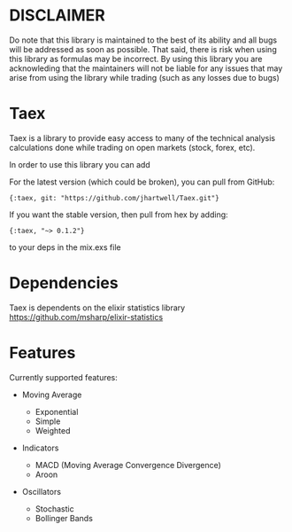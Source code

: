 # DISCLAIMER

  Do note that this library is maintained to the best of its ability and all bugs will be addressed as soon as possible. That said, there is risk when using this library as formulas may be incorrect. By using this library
  you are acknowleding that the maintainers will not be liable for any issues that may arise from using the library while trading (such as any losses due to bugs)

# Taex

Taex is a library to provide easy access to many of the technical analysis calculations done while trading on open markets (stock, forex, etc). 

In order to use this library you can add

For the latest version (which could be broken), you can pull from GitHub:

`{:taex, git: "https://github.com/jhartwell/Taex.git"}`

If you want the stable version, then pull from hex by adding:

`{:taex, "~> 0.1.2"}`

to your deps in the mix.exs file

# Dependencies

Taex is dependents on the elixir statistics library https://github.com/msharp/elixir-statistics

# Features

Currently supported features:

  * Moving Average
    * Exponential
    * Simple
    * Weighted

  * Indicators
    * MACD (Moving Average Convergence Divergence)
    * Aroon

  * Oscillators
    * Stochastic
    * Bollinger Bands


